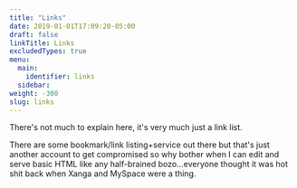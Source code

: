 ```yaml
---
title: "Links"
date: 2019-01-01T17:09:20-05:00
draft: false
linkTitle: Links
excludedTypes: true
menu:
  main:
    identifier: links
  sidebar:
weight: -300
slug: links
---
```


There's not much to explain here, it's very much just a link list.

There are some bookmark/link listing+service out there but that's just another account to get compromised so why bother when I can edit and serve basic HTML like any half-brained bozo...everyone thought it was hot shit back when Xanga and MySpace were a thing.
